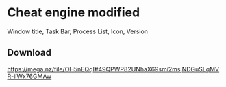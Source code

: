 # Cheat engine modified

Window title, Task Bar, Process List, Icon, Version

## Download
https://mega.nz/file/OH5nEQqI#49QPWP82UNhaX69smi2msjNDGuSLqMVR-iiWx76GMAw
